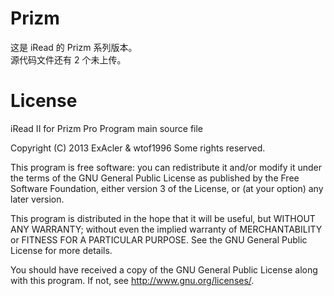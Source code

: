 Prizm
=====

这是 iRead 的 Prizm 系列版本。  
源代码文件还有 2 个未上传。


License
=======

iRead II for Prizm Pro Program main source file

Copyright (C) 2013 ExAcler & wtof1996 Some rights reserved.

This program is free software: you can redistribute it and/or modify
it under the terms of the GNU General Public License as published by
the Free Software Foundation, either version 3 of the License, or
(at your option) any later version.

This program is distributed in the hope that it will be useful,
but WITHOUT ANY WARRANTY; without even the implied warranty of
MERCHANTABILITY or FITNESS FOR A PARTICULAR PURPOSE.  See the
GNU General Public License for more details.

You should have received a copy of the GNU General Public License
along with this program.  If not, see <http://www.gnu.org/licenses/>.
